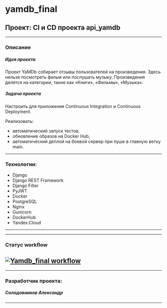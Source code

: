 # yamdb_final
**Проект: CI и CD проекта api_yamdb**
---
---
### Описание
##### Идея проекта
Проект YaMDb собирает отзывы пользователей на произведения.
Здесь нельзя посмотреть фильм или послушать музыку.
Произведения делятся на категории, такие как «Книги», «Фильмы», «Музыка».
##### Задача проекта
Настроить для приложения Continuous Integration и Continuous Deployment.

Реализовать: 
- автоматический запуск тестов,
- обновление образов на Docker Hub,
- автоматический деплой на боевой сервер при пуше в главную ветку main.

---
### Технологии:
- Django 
- Django REST Framework
- Django Filter
- PyJWT
- Docker
- PostgreSQL
- Nginx
- Gunicorn
- DockerHub
- Yandex.Cloud
---

---
### Статус workflow
[![Yamdb_final workflow](https://github.com/AlGenSo/yamdb_final/actions/workflows/yamdb_workflow.yml/badge.svg)](https://github.com/AlGenSo/yamdb_final/actions/workflows/yamdb_workflow.yml)
---
---

### Разработчик проекта:
##### Солодовников Александр
---